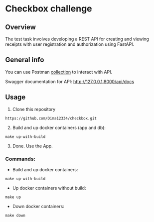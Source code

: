 # Checkbox challenge

## Overview

The test task involves developing a REST API for creating and viewing receipts with user registration and authorization using FastAPI.

## General info

You can use Postman [collection](https://www.postman.com/dimchik32/workspace/checkbox-challenge/collection/25524341-75f3c7ba-6382-4a18-90d3-f5bf0ed48159?action=share&creator=25524341
) to interact with API.

Swagger documentation for API: http://127.0.0.1:8000/api/docs

## Usage

1. Clone this repository
```
https://github.com/Dima12334/checkbox.git
```
2. Build and up docker containers (app and db):
```
make up-with-build
```
3. Done. Use the App.

### Commands:
 - Build and up docker containers:
```
make up-with-build
```
 - Up docker containers without build:
```
make up
```
 - Down docker containers:
```
make down
```

